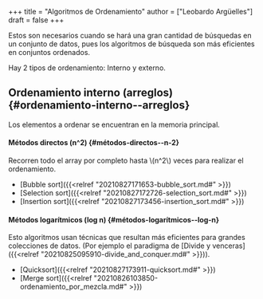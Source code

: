 +++
title = "Algoritmos de Ordenamiento"
author = ["Leobardo Argüelles"]
draft = false
+++

Estos son necesarios cuando se hará una gran cantidad de búsquedas
en un conjunto de datos, pues los algoritmos de búsqueda son más
eficientes en conjuntos ordenados.

Hay 2 tipos de ordenamiento: Interno y externo.


## Ordenamiento interno (arreglos) {#ordenamiento-interno--arreglos}

Los elementos a ordenar se encuentran en la memoria principal.


#### Métodos directos (n^2) {#métodos-directos--n-2}

Recorren todo el array por completo hasta \\(n^2\\) veces para realizar
el ordenamiento.

-   [Bubble sort]({{<relref "20210827171653-bubble_sort.md#" >}})
-   [Selection sort]({{<relref "20210827172726-selection_sort.md#" >}})
-   [Insertion sort]({{<relref "20210827173456-insertion_sort.md#" >}})


#### Métodos logarítmicos (log n) {#métodos-logarítmicos--log-n}

Esto algoritmos usan técnicas que resultan más eficientes para grandes
colecciones de datos. (Por ejemplo el paradigma de [Divide y venceras]({{<relref "20210825095910-divide_and_conquer.md#" >}})).

-   [Quicksort]({{<relref "20210827173911-quicksort.md#" >}})
-   [Merge sort]({{<relref "20210826103850-ordenamiento_por_mezcla.md#" >}})
